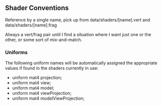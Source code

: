 Shader Conventions
------------------

Reference by a single name, pick up from data/shaders/[name].vert and data/shaders/[name].frag

Always a vert/frag pair until I find a situation where I want just one or the other, or some sort of
mix-and-match.

### Uniforms

The following uniform names will be automatically assigned the appropriate values
if found in the shaders currently in use:

* uniform mat4 projection;
* uniform mat4 view;
* uniform mat4 model;
* uniform mat4 viewProjection;
* uniform mat4 modelViewProjection;


